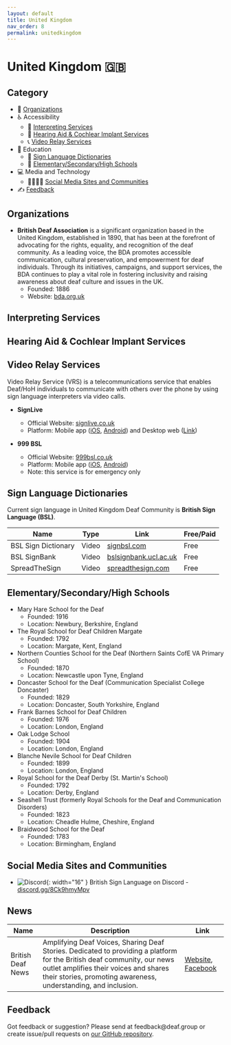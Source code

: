 ```yaml
---
layout: default
title: United Kingdom
nav_order: 8
permalink: unitedkingdom
---
```

# United Kingdom :uk:
## Category
- 🏢 [Organizations](#organizations)
- ♿ Accessibility 
  - 💬 [Interpreting Services](#interpreting-services)
  - 🦻 [Hearing Aid & Cochlear Implant Services](#hearing-aid-&-cochlear-impant-services)
  - 📞 [Video Relay Services](#video-relay-services)
- 📖 Education
  - 👋 [Sign Language Dictionaries](#sign-language-dictionaries)
  - 🏫 [Elementary/Secondary/High Schools](#elementarysecondaryhigh-schools)
- 💻 Media and Technology 
  - 👨‍👩‍👧‍👦 [Social Media Sites and Communities](#social-media-sites-and-communities)
- ✍️ [Feedback](#feedback)

## Organizations
- **British Deaf Association** is a significant organization based in the United Kingdom, established in 1890, that has been at the forefront of advocating for the rights, equality, and recognition of the deaf community. As a leading voice, the BDA promotes accessible communication, cultural preservation, and empowerment for deaf individuals. Through its initiatives, campaigns, and support services, the BDA continues to play a vital role in fostering inclusivity and raising awareness about deaf culture and issues in the UK.
  - Founded: 1886
  - Website: [bda.org.uk](https://bda.org.uk/)

## Interpreting Services

## Hearing Aid & Cochlear Implant Services

## Video Relay Services
Video Relay Service (VRS) is a telecommunications service that enables Deaf/HoH individuals to communicate with others over the phone by using sign language interpreters via video calls.

- **SignLive**
  - Official Website: [signlive.co.uk](https://signlive.co.uk)
  - Platform: Mobile app ([iOS](https://apps.apple.com/gb/app/signlive-2-0/id1545172283), [Android](https://play.google.com/store/apps/details?id=com.convo.vriapp&hl=en_GB&gl=US)) and Desktop web ([Link](https://pegasusuk-prod.convorelay.com/UserWebApp/login))

- **999 BSL**
  - Official Website: [999bsl.co.uk](https://999bsl.co.uk/)
  - Platform: Mobile app ([iOS](https://apps.apple.com/gb/app/999-bsl/id1609981468), [Android](https://play.google.com/store/apps/details?id=com.sorenson.sli.bsl999))
  - Note: this service is for emergency only

## Sign Language Dictionaries
Current sign language in United Kingdom Deaf Community is **British Sign Language (BSL)**.

| Name | Type | Link | Free/Paid |
|------|------|------|-----------|
| BSL Sign Dictionary | Video | [signbsl.com](https://www.signbsl.com/) | Free |
| BSL SignBank | Video | [bslsignbank.ucl.ac.uk](https://bslsignbank.ucl.ac.uk/) | Free |
| SpreadTheSign | Video | [spreadthesign.com](https://www.spreadthesign.com/) | Free |

## Elementary/Secondary/High Schools
- Mary Hare School for the Deaf
  - Founded: 1916
  - Location: Newbury, Berkshire, England
- The Royal School for Deaf Children Margate
  - Founded: 1792
  - Location: Margate, Kent, England
- Northern Counties School for the Deaf (Northern Saints CofE VA Primary School)
  - Founded: 1870
  - Location: Newcastle upon Tyne, England
- Doncaster School for the Deaf (Communication Specialist College Doncaster)
  - Founded: 1829
  - Location:  Doncaster, South Yorkshire, England
- Frank Barnes School for Deaf Children
  - Founded: 1976
  - Location: London, England
- Oak Lodge School
  - Founded: 1904
  - Location: London, England
- Blanche Nevile School for Deaf Children
  - Founded: 1899
  - Location: London, England
- Royal School for the Deaf Derby (St. Martin's School)
  - Founded: 1792
  - Location: Derby, England
- Seashell Trust (formerly Royal Schools for the Deaf and Communication Disorders)
  - Founded: 1823
  - Location: Cheadle Hulme, Cheshire, England
- Braidwood School for the Deaf
  - Founded: 1783
  - Location: Birmingham, England

## Social Media Sites and Communities
- ![Discord](https://discord.onl/wp-content/uploads/2018/07/favicon.png){: width="16" } British Sign Language on Discord - [discord.gg/8Ck9hmyMpv](https://discord.gg/8Ck9hmyMpv)

## News

| Name | Description | Link |
|------|-------------|------|
| British Deaf News | Amplifying Deaf Voices, Sharing Deaf Stories. Dedicated to providing a platform for the British deaf community, our news outlet amplifies their voices and shares their stories, promoting awareness, understanding, and inclusion. | [Website](https://www.britishdeafnews.co.uk/), [Facebook](https://www.facebook.com/BritishDeafNews) |

## Feedback
Got feedback or suggestion? Please send at <!-- fsdvwqs -->feed<!-- asdzxcwqe -->back<!-- zndoasdifg -->@<!-- dsafasdf  -->deaf.<!-- bncjdhsatuy -->group or create issue/pull requests on [our GitHub repository](https://github.com/BatteryDie/resources.deaf.group).